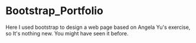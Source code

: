 # Bootstrap_Portfolio
Here I used bootstrap to design a web page based on Angela Yu's exercise, so It's nothing new. You might have seen it before.
